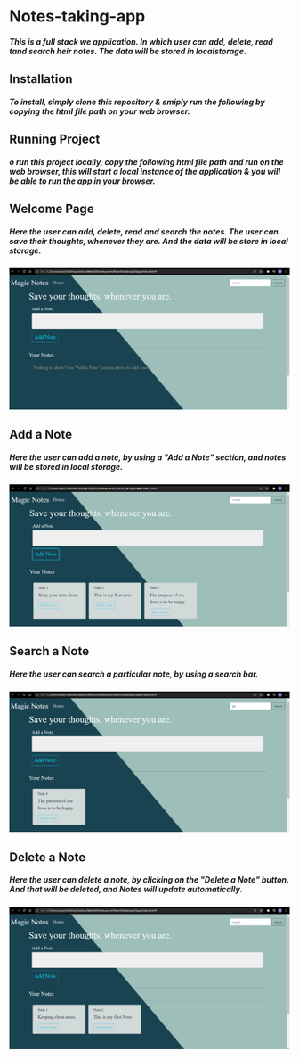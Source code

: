 # Notes-taking-app
<h5>This is a full stack we application. In which user can add, delete, read tand search heir notes. The data will be stored in localstorage.</h5>

<h2>Installation</h2>
<h5> To install, simply clone this repository & smiply run the following by copying the html file path on your web browser.</h5>

<h2>Running Project</h2>
<h5>o run this project locally, copy the following html file path and run on the web browser, this will start a local instance of the application & you will be able to run the app in your browser.</h5>

<h2>Welcome Page</h2>
<h5>Here the user can add, delete, read and search the notes. The user can save their thoughts, whenever they are. And the data will be store in local storage.</h5>
<img src="images/wlcm.png" alt="wlcm">

<h2>Add a Note</h2>
<h5>Here the user can add a note, by using a "Add a Note" section, and notes will be stored in local storage.</h5>
<img src="images/Add.png" alt="Add">

<h2>Search a Note</h2>
<h5>Here the user can search a particular note, by using a search bar.</h5>
<img src="images/search.png" alt="Search">

<h2>Delete a Note</h2>
<h5>Here the user can delete a note, by clicking on the "Delete a Note" button. And that will be deleted, and Notes will update automatically.</h5>
<img src="images/delete.png" alt="Delete">

